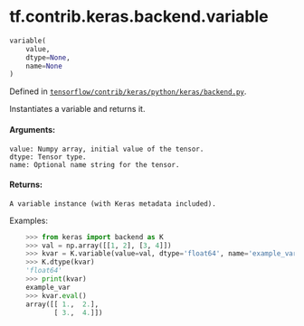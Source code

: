 <div itemscope itemtype="http://developers.google.com/ReferenceObject">
<meta itemprop="name" content="tf.contrib.keras.backend.variable" />
</div>

# tf.contrib.keras.backend.variable

``` python
variable(
    value,
    dtype=None,
    name=None
)
```



Defined in [`tensorflow/contrib/keras/python/keras/backend.py`](https://www.tensorflow.org/code/tensorflow/contrib/keras/python/keras/backend.py).

Instantiates a variable and returns it.

#### Arguments:

    value: Numpy array, initial value of the tensor.
    dtype: Tensor type.
    name: Optional name string for the tensor.


#### Returns:

    A variable instance (with Keras metadata included).

Examples:
```python
    >>> from keras import backend as K
    >>> val = np.array([[1, 2], [3, 4]])
    >>> kvar = K.variable(value=val, dtype='float64', name='example_var')
    >>> K.dtype(kvar)
    'float64'
    >>> print(kvar)
    example_var
    >>> kvar.eval()
    array([[ 1.,  2.],
           [ 3.,  4.]])
```